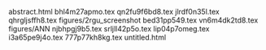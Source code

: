 abstract.html
bhl4m27apmo.tex
qn2fu9f6bd8.tex
jlrdf0n35l.tex
qhrgljsffh8.tex
figures/2rgu_screenshot
bed31pp549.tex
vn6m4dk2td8.tex
figures/ANN
njbhpgj9b5.tex
srljll42p5o.tex
lip04p7omeg.tex
i3a65pe9j4o.tex
777p77kh8kg.tex
untitled.html